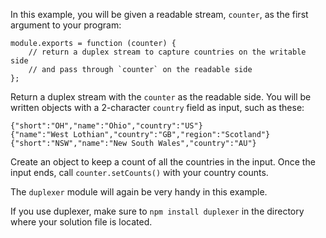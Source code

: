 In this example, you will be given a readable stream, `counter`, as the first
argument to your program:

    module.exports = function (counter) {
        // return a duplex stream to capture countries on the writable side
        // and pass through `counter` on the readable side
    };

Return a duplex stream with the `counter` as the readable side. You will be
written objects with a 2-character `country` field as input, such as these:
 
    {"short":"OH","name":"Ohio","country":"US"}
    {"name":"West Lothian","country":"GB","region":"Scotland"}
    {"short":"NSW","name":"New South Wales","country":"AU"}

Create an object to keep a count of all the countries in the input. Once the
input ends, call `counter.setCounts()` with your country counts.

The `duplexer` module will again be very handy in this example.

If you use duplexer, make sure to `npm install duplexer` in the directory where
your solution file is located.